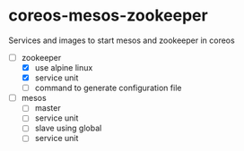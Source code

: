 # coreos-mesos-zookeeper

Services and images to start mesos and zookeeper in coreos

- [ ] zookeeper
  - [X] use alpine linux
  - [X] service unit
  - [ ] command to generate configuration file
- [ ] mesos
  - [ ] master
  - [ ] service unit
  - [ ] slave using global
  - [ ] service unit
